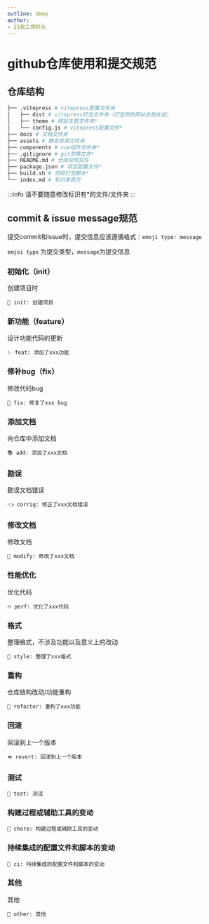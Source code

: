```yaml
---
outline: deep
author: 
- 21软工郑钤元
---
```

# github仓库使用和提交规范

## 仓库结构

```bash
├── .vitepress # vitepress配置文件夹
│   ├── dist # vitepress打包文件夹（打包完的网站会放在这）
│   ├── theme # 网站主题文件夹*
│   └── config.js # vitepress配置文件*
├── docs # 文档文件夹
├── assets # 静态资源文件夹
├── components # vue组件文件夹*
├── .gitignore # git忽略文件*
├── README.md # 仓库说明文件
├── package.json # 项目配置文件*
├── build.sh # 项目打包脚本*
└── index.md # 知识库首页
```

:::info
请不要随意修改标识有*的文件/文件夹
:::



## commit & issue message规范

提交commit和issue时，提交信息应该遵循格式：`emoji type: message`

`emjoi type` 为提交类型，`message`为提交信息

### 初始化（init） 
创建项目时
```
🎉 init: 创建项目
```
### 新功能（feature）

设计功能代码的更新
```
✨ feat: 添加了xxx功能
```
### 修补bug（fix）
修改代码bug
```
🐛 fix: 修复了xxx bug
```
### 添加文档
向仓库中添加文档
```
📚 add: 添加了xxx文档
```
### 勘误
勘误文档错误
```
👈 corrig: 修正了xxx文档错误
```
### 修改文档
修改文档
```
📖 modify: 修改了xxx文档
```
### 性能优化
优化代码
```
🔥 perf: 优化了xxx代码
```


### 格式
整理格式，不涉及功能以及意义上的改动
```
🎨 style: 整理了xxx格式
```
### 重构
仓库结构改动/功能重构
```
🔨 refactor: 重构了xxx功能
```
### 回滚
回滚到上一个版本
```
⏪ revert: 回滚到上一个版本
```
### 测试
```
🚨 test: 测试
```
### 构建过程或辅助工具的变动
```
🔧 chore: 构建过程或辅助工具的变动
```
### 持续集成的配置文件和脚本的变动
```
🔩 ci: 持续集成的配置文件和脚本的变动
```
### 其他
其他
```
🚩 other: 其他
```

<!-- <script setup>
import { useData } from 'vitepress'

const { theme, page, frontmatter } = useData()
console.log(frontmatter)

</script> -->